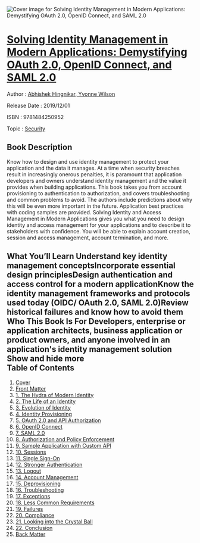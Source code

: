 ![Cover image for Solving Identity Management in Modern Applications: Demystifying OAuth 2.0, OpenID Connect, and SAML 2.0](https://imgdetail.ebookreading.net/cover/cover/20200215/EB9781484250952.jpg)

[Solving Identity Management in Modern Applications: Demystifying OAuth 2.0, OpenID Connect, and SAML 2.0](https://ebookreading.net/view/book/Solving+Identity+Management+in+Modern+Applications%3A+Demystifying+OAuth+2.0%2C+OpenID+Connect%2C+and+SAML+2.0-EB9781484250952_1.html "Solving Identity Management in Modern Applications: Demystifying OAuth 2.0, OpenID Connect, and SAML 2.0")
====================================================================================================================

Author : [Abhishek Hingnikar](https://ebookreading.net/search/author/Abhishek+Hingnikar),[ Yvonne Wilson](https://ebookreading.net/search/author/+Yvonne+Wilson)

Release Date : 2019/12/01

ISBN : 9781484250952

Topic : [Security](https://ebookreading.net/search/category/security)

Book Description
-----------------

 Know how to design and use identity management to protect your application and the data it manages.
At a time when security breaches result in increasingly onerous penalties, it is paramount that application developers and owners understand identity management and the value it provides when building applications. This book takes you from account provisioning to authentication to authorization, and covers troubleshooting and common problems to avoid. The authors include predictions about why this will be even more important in the future. Application best practices with coding samples are provided.
Solving Identity and Access Management in Modern Applications gives you what you need to design identity and access management for your applications and to describe it to stakeholders with confidence. You will be able to explain account creation, session and access management, account termination, and more.

What You’ll Learn
Understand key identity management conceptsIncorporate essential design principlesDesign authentication and access control for a modern applicationKnow the identity management frameworks and protocols used today (OIDC/ OAuth 2.0, SAML 2.0)Review historical failures and know how to avoid them
Who This Book Is For
Developers, enterprise or application architects, business application or product owners, and anyone involved in an application's identity management solution
        Show and hide more                
Table of Contents
-----------------

1. [Cover](https://ebookreading.net/view/book/Solving+Identity+Management+in+Modern+Applications%3A+Demystifying+OAuth+2.0%2C+OpenID+Connect%2C+and+SAML+2.0-EB9781484250952_1.html)
1. [Front Matter](https://ebookreading.net/view/book/Solving+Identity+Management+in+Modern+Applications%3A+Demystifying+OAuth+2.0%2C+OpenID+Connect%2C+and+SAML+2.0-EB9781484250952_2.html)
1. [1. The Hydra of Modern Identity](https://ebookreading.net/view/book/Solving+Identity+Management+in+Modern+Applications%3A+Demystifying+OAuth+2.0%2C+OpenID+Connect%2C+and+SAML+2.0-EB9781484250952_3.html)
1. [2. The Life of an Identity](https://ebookreading.net/view/book/Solving+Identity+Management+in+Modern+Applications%3A+Demystifying+OAuth+2.0%2C+OpenID+Connect%2C+and+SAML+2.0-EB9781484250952_4.html)
1. [3. Evolution of Identity](https://ebookreading.net/view/book/Solving+Identity+Management+in+Modern+Applications%3A+Demystifying+OAuth+2.0%2C+OpenID+Connect%2C+and+SAML+2.0-EB9781484250952_5.html)
1. [4. Identity Provisioning](https://ebookreading.net/view/book/Solving+Identity+Management+in+Modern+Applications%3A+Demystifying+OAuth+2.0%2C+OpenID+Connect%2C+and+SAML+2.0-EB9781484250952_6.html)
1. [5. OAuth 2.0 and API Authorization](https://ebookreading.net/view/book/Solving+Identity+Management+in+Modern+Applications%3A+Demystifying+OAuth+2.0%2C+OpenID+Connect%2C+and+SAML+2.0-EB9781484250952_7.html)
1. [6. OpenID Connect](https://ebookreading.net/view/book/Solving+Identity+Management+in+Modern+Applications%3A+Demystifying+OAuth+2.0%2C+OpenID+Connect%2C+and+SAML+2.0-EB9781484250952_8.html)
1. [7. SAML 2.0](https://ebookreading.net/view/book/Solving+Identity+Management+in+Modern+Applications%3A+Demystifying+OAuth+2.0%2C+OpenID+Connect%2C+and+SAML+2.0-EB9781484250952_9.html)
1. [8. Authorization and Policy Enforcement](https://ebookreading.net/view/book/Solving+Identity+Management+in+Modern+Applications%3A+Demystifying+OAuth+2.0%2C+OpenID+Connect%2C+and+SAML+2.0-EB9781484250952_10.html)
1. [9. Sample Application with Custom API](https://ebookreading.net/view/book/Solving+Identity+Management+in+Modern+Applications%3A+Demystifying+OAuth+2.0%2C+OpenID+Connect%2C+and+SAML+2.0-EB9781484250952_11.html)
1. [10. Sessions](https://ebookreading.net/view/book/Solving+Identity+Management+in+Modern+Applications%3A+Demystifying+OAuth+2.0%2C+OpenID+Connect%2C+and+SAML+2.0-EB9781484250952_12.html)
1. [11. Single Sign-On](https://ebookreading.net/view/book/Solving+Identity+Management+in+Modern+Applications%3A+Demystifying+OAuth+2.0%2C+OpenID+Connect%2C+and+SAML+2.0-EB9781484250952_13.html)
1. [12. Stronger Authentication](https://ebookreading.net/view/book/Solving+Identity+Management+in+Modern+Applications%3A+Demystifying+OAuth+2.0%2C+OpenID+Connect%2C+and+SAML+2.0-EB9781484250952_14.html)
1. [13. Logout](https://ebookreading.net/view/book/Solving+Identity+Management+in+Modern+Applications%3A+Demystifying+OAuth+2.0%2C+OpenID+Connect%2C+and+SAML+2.0-EB9781484250952_15.html)
1. [14. Account Management](https://ebookreading.net/view/book/Solving+Identity+Management+in+Modern+Applications%3A+Demystifying+OAuth+2.0%2C+OpenID+Connect%2C+and+SAML+2.0-EB9781484250952_16.html)
1. [15. Deprovisioning](https://ebookreading.net/view/book/Solving+Identity+Management+in+Modern+Applications%3A+Demystifying+OAuth+2.0%2C+OpenID+Connect%2C+and+SAML+2.0-EB9781484250952_17.html)
1. [16. Troubleshooting](https://ebookreading.net/view/book/Solving+Identity+Management+in+Modern+Applications%3A+Demystifying+OAuth+2.0%2C+OpenID+Connect%2C+and+SAML+2.0-EB9781484250952_18.html)
1. [17. Exceptions](https://ebookreading.net/view/book/Solving+Identity+Management+in+Modern+Applications%3A+Demystifying+OAuth+2.0%2C+OpenID+Connect%2C+and+SAML+2.0-EB9781484250952_19.html)
1. [18. Less Common Requirements](https://ebookreading.net/view/book/Solving+Identity+Management+in+Modern+Applications%3A+Demystifying+OAuth+2.0%2C+OpenID+Connect%2C+and+SAML+2.0-EB9781484250952_20.html)
1. [19. Failures](https://ebookreading.net/view/book/Solving+Identity+Management+in+Modern+Applications%3A+Demystifying+OAuth+2.0%2C+OpenID+Connect%2C+and+SAML+2.0-EB9781484250952_21.html)
1. [20. Compliance](https://ebookreading.net/view/book/Solving+Identity+Management+in+Modern+Applications%3A+Demystifying+OAuth+2.0%2C+OpenID+Connect%2C+and+SAML+2.0-EB9781484250952_22.html)
1. [21. Looking into the Crystal Ball](https://ebookreading.net/view/book/Solving+Identity+Management+in+Modern+Applications%3A+Demystifying+OAuth+2.0%2C+OpenID+Connect%2C+and+SAML+2.0-EB9781484250952_23.html)
1. [22. Conclusion](https://ebookreading.net/view/book/Solving+Identity+Management+in+Modern+Applications%3A+Demystifying+OAuth+2.0%2C+OpenID+Connect%2C+and+SAML+2.0-EB9781484250952_24.html)
1. [Back Matter](https://ebookreading.net/view/book/Solving+Identity+Management+in+Modern+Applications%3A+Demystifying+OAuth+2.0%2C+OpenID+Connect%2C+and+SAML+2.0-EB9781484250952_25.html)
